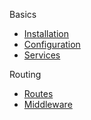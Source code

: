 Basics
  * [Installation](https://github.com/ivyjs/docs/blob/master/installation.md)
  * [Configuration](https://github.com/ivyjs/docs/blob/master/config.md)
  * [Services](https://github.com/ivyjs/docs/blob/master/Services.md)

Routing
   * [Routes](https://github.com/ivyjs/docs/blob/master/Routing.md)
   * [Middleware](https://github.com/ivyjs/docs/blob/master/middleware.md)
